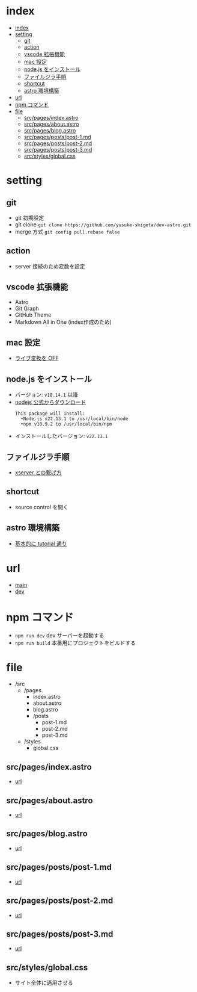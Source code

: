 # index
- [index](#index)
- [setting](#setting)
  - [git](#git)
  - [action](#action)
  - [vscode 拡張機能](#vscode-拡張機能)
  - [mac 設定](#mac-設定)
  - [node.js をインストール](#nodejs-をインストール)
  - [ファイルジラ手順](#ファイルジラ手順)
  - [shortcut](#shortcut)
  - [astro 環境構築](#astro-環境構築)
- [url](#url)
- [npm コマンド](#npm-コマンド)
- [file](#file)
  - [src/pages/index.astro](#srcpagesindexastro)
  - [src/pages/about.astro](#srcpagesaboutastro)
  - [src/pages/blog.astro](#srcpagesblogastro)
  - [src/pages/posts/post-1.md](#srcpagespostspost-1md)
  - [src/pages/posts/post-2.md](#srcpagespostspost-2md)
  - [src/pages/posts/post-3.md](#srcpagespostspost-3md)
  - [src/styles/global.css](#srcstylesglobalcss)

# setting

## git

- git 初期設定
  <!-- yusuke.shigeta@MacBook dev-astro % git config --global user.email "x.shigeta.x@gmail.com" -->
  <!-- yusuke.shigeta@MacBook dev-astro %   git config --global user.name "yusuke-shigeta" -->
- git clone
  `git clone https://github.com/yusuke-shigeta/dev-astro.git`
- merge 方式
  `git config pull.rebase false`

## action

- server 接続のため変数を設定

## vscode 拡張機能

- Astro
- Git Graph
- GitHub Theme
- Markdown All in One (index作成のため)

## mac 設定

- [ライブ変換を OFF](https://easytouse.jp/2018/01/23/mac-liveconversion-off/)

## node.js をインストール

- バージョン: `v18.14.1` 以降
- [nodejs 公式からダウンロード](https://nodejs.org/ja)
  ```
  This package will install:
    •Node.js v22.13.1 to /usr/local/bin/node
    •npm v10.9.2 to /usr/local/bin/npm
  ```
- インストールしたバージョン: `v22.13.1`

## ファイルジラ手順

- [xserver との繋げ方](https://www.xserver.ne.jp/manual/man_ftp_filezilla_setting.php)

## shortcut

- source control を開く

## astro 環境構築

- [基本的に tutorial 通り](https://docs.astro.build/ja/tutorial/1-setup/1/)

# url

- [main](https://yusuke-shigeta.com/)
- [dev](http://localhost:4321/)

# npm コマンド

- `npm run dev`
  dev サーバーを起動する
- `npm run build`
  本番用にプロジェクトをビルドする

# file

- /src
  - /pages
    - index.astro
    - about.astro
    - blog.astro
    - /posts
      - post-1.md
      - post-2.md
      - post-3.md
  - /styles
    - global.css

## src/pages/index.astro

- [url](http://localhost:4321/)

## src/pages/about.astro

- [url](http://localhost:4321/about)

## src/pages/blog.astro

- [url](http://localhost:4321/blog)

## src/pages/posts/post-1.md

- [url](http://localhost:4321/posts/post-1)

## src/pages/posts/post-2.md

- [url](http://localhost:4321/posts/post-2)

## src/pages/posts/post-3.md

- [url](http://localhost:4321/posts/post-3)

## src/styles/global.css

- サイト全体に適用させる